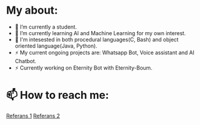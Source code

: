 # My about:
- 🔭 I’m currently a student.
- 🌱 I’m currently learning AI and Machine Learning for my own interest.
- 🤔 I'm intesested in both procedural languages(C, Bash) and object oriented language(Java, Python). 
- ⚡ My current ongoing projects are: Whatsapp Bot, Voice assistant and AI Chatbot.
- ⚡ Currently working on Eternity Bot with Eternity-Boum. 

# 📫 How to reach me:
[Referans 1][1]
[Referans 2][2]

[1]: [https://github.com/kaymal](https://www.instagram.com/vpveinpaleq/)
[2]: https://github.com/
